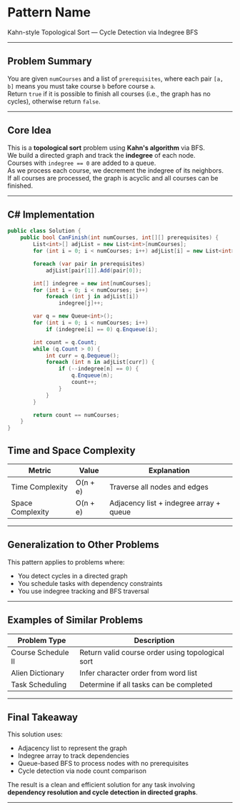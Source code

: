 # Pattern Name  
Kahn-style Topological Sort — Cycle Detection via Indegree BFS

---

## Problem Summary

You are given `numCourses` and a list of `prerequisites`, where each pair `[a, b]` means you must take course `b` before course `a`.  
Return `true` if it is possible to finish all courses (i.e., the graph has no cycles), otherwise return `false`.

---

## Core Idea

This is a **topological sort** problem using **Kahn's algorithm** via BFS.  
We build a directed graph and track the **indegree** of each node.  
Courses with `indegree == 0` are added to a queue.  
As we process each course, we decrement the indegree of its neighbors.  
If all courses are processed, the graph is acyclic and all courses can be finished.

---

## C# Implementation

```csharp
public class Solution {
    public bool CanFinish(int numCourses, int[][] prerequisites) {
        List<int>[] adjList = new List<int>[numCourses];
        for (int i = 0; i < numCourses; i++) adjList[i] = new List<int>();

        foreach (var pair in prerequisites)
            adjList[pair[1]].Add(pair[0]);

        int[] indegree = new int[numCourses];
        for (int i = 0; i < numCourses; i++)
            foreach (int j in adjList[i])
                indegree[j]++;

        var q = new Queue<int>();
        for (int i = 0; i < numCourses; i++)
            if (indegree[i] == 0) q.Enqueue(i);

        int count = q.Count;
        while (q.Count > 0) {
            int curr = q.Dequeue();
            foreach (int n in adjList[curr]) {
                if (--indegree[n] == 0) {
                    q.Enqueue(n);
                    count++;
                }
            }
        }

        return count == numCourses;
    }
}
```

## Time and Space Complexity

| Metric           | Value       | Explanation                                  |
|------------------|-------------|----------------------------------------------|
| Time Complexity  | O(n + e)    | Traverse all nodes and edges                 |
| Space Complexity | O(n + e)    | Adjacency list + indegree array + queue      |

---

## Generalization to Other Problems

This pattern applies to problems where:

- You detect cycles in a directed graph  
- You schedule tasks with dependency constraints  
- You use indegree tracking and BFS traversal

---

## Examples of Similar Problems

| Problem Type         | Description                                         |
|----------------------|-----------------------------------------------------|
| Course Schedule II   | Return valid course order using topological sort    |
| Alien Dictionary     | Infer character order from word list                |
| Task Scheduling      | Determine if all tasks can be completed             |

---

## Final Takeaway

This solution uses:

- Adjacency list to represent the graph  
- Indegree array to track dependencies  
- Queue-based BFS to process nodes with no prerequisites  
- Cycle detection via node count comparison

The result is a clean and efficient solution for any task involving  
**dependency resolution and cycle detection in directed graphs**.

---
